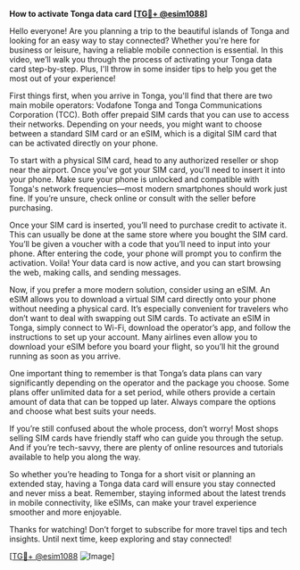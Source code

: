 **How to activate Tonga data card [[TG💪+ @esim1088](https://t.me/s/esim1088)]**

Hello everyone! Are you planning a trip to the beautiful islands of Tonga and looking for an easy way to stay connected? Whether you're here for business or leisure, having a reliable mobile connection is essential. In this video, we’ll walk you through the process of activating your Tonga data card step-by-step. Plus, I'll throw in some insider tips to help you get the most out of your experience!

First things first, when you arrive in Tonga, you'll find that there are two main mobile operators: Vodafone Tonga and Tonga Communications Corporation (TCC). Both offer prepaid SIM cards that you can use to access their networks. Depending on your needs, you might want to choose between a standard SIM card or an eSIM, which is a digital SIM card that can be activated directly on your phone.

To start with a physical SIM card, head to any authorized reseller or shop near the airport. Once you've got your SIM card, you'll need to insert it into your phone. Make sure your phone is unlocked and compatible with Tonga's network frequencies—most modern smartphones should work just fine. If you’re unsure, check online or consult with the seller before purchasing.

Once your SIM card is inserted, you’ll need to purchase credit to activate it. This can usually be done at the same store where you bought the SIM card. You’ll be given a voucher with a code that you’ll need to input into your phone. After entering the code, your phone will prompt you to confirm the activation. Voila! Your data card is now active, and you can start browsing the web, making calls, and sending messages.

Now, if you prefer a more modern solution, consider using an eSIM. An eSIM allows you to download a virtual SIM card directly onto your phone without needing a physical card. It’s especially convenient for travelers who don’t want to deal with swapping out SIM cards. To activate an eSIM in Tonga, simply connect to Wi-Fi, download the operator’s app, and follow the instructions to set up your account. Many airlines even allow you to download your eSIM before you board your flight, so you’ll hit the ground running as soon as you arrive.

One important thing to remember is that Tonga’s data plans can vary significantly depending on the operator and the package you choose. Some plans offer unlimited data for a set period, while others provide a certain amount of data that can be topped up later. Always compare the options and choose what best suits your needs.

If you’re still confused about the whole process, don’t worry! Most shops selling SIM cards have friendly staff who can guide you through the setup. And if you’re tech-savvy, there are plenty of online resources and tutorials available to help you along the way.

So whether you’re heading to Tonga for a short visit or planning an extended stay, having a Tonga data card will ensure you stay connected and never miss a beat. Remember, staying informed about the latest trends in mobile connectivity, like eSIMs, can make your travel experience smoother and more enjoyable.

Thanks for watching! Don’t forget to subscribe for more travel tips and tech insights. Until next time, keep exploring and stay connected! 

[[TG💪+ @esim1088](https://t.me/s/esim1088) ![Image](https://i.postimg.cc/Y0z9fWf4/image.png)]